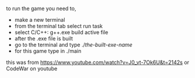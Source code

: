 to run the game you need to,

- make a new terminal
- from the terminal tab select run task
- select C/C++: g++.exe build active file
- after the .exe file is built
- go to the terminal and type ./*the-built-exe-name*
- for this game type in ./main


this was from https://www.youtube.com/watch?v=J0_vt-7Ok6U&t=2142s
or CodeWar on youtube